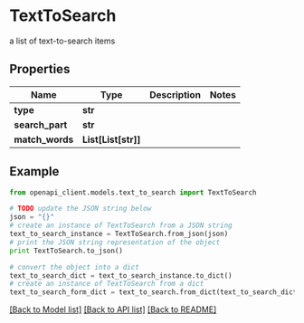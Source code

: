 # TextToSearch

a list of text-to-search items

## Properties
Name | Type | Description | Notes
------------ | ------------- | ------------- | -------------
**type** | **str** |  | 
**search_part** | **str** |  | 
**match_words** | **List[List[str]]** |  | 

## Example

```python
from openapi_client.models.text_to_search import TextToSearch

# TODO update the JSON string below
json = "{}"
# create an instance of TextToSearch from a JSON string
text_to_search_instance = TextToSearch.from_json(json)
# print the JSON string representation of the object
print TextToSearch.to_json()

# convert the object into a dict
text_to_search_dict = text_to_search_instance.to_dict()
# create an instance of TextToSearch from a dict
text_to_search_form_dict = text_to_search.from_dict(text_to_search_dict)
```
[[Back to Model list]](../README.md#documentation-for-models) [[Back to API list]](../README.md#documentation-for-api-endpoints) [[Back to README]](../README.md)


